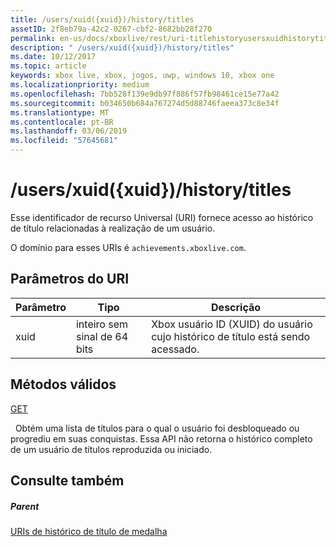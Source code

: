 ```yaml
---
title: /users/xuid({xuid})/history/titles
assetID: 2f8eb79a-42c2-0267-cbf2-8682bb28f270
permalink: en-us/docs/xboxlive/rest/uri-titlehistoryusersxuidhistorytitlesv2.html
description: " /users/xuid({xuid})/history/titles"
ms.date: 10/12/2017
ms.topic: article
keywords: xbox live, xbox, jogos, uwp, windows 10, xbox one
ms.localizationpriority: medium
ms.openlocfilehash: 7bb528f139e9db97f886f57fb98461ce15e77a42
ms.sourcegitcommit: b034650b684a767274d5d88746faeea373c8e34f
ms.translationtype: MT
ms.contentlocale: pt-BR
ms.lasthandoff: 03/06/2019
ms.locfileid: "57645681"
---
```

# <a name="usersxuidxuidhistorytitles"></a>/users/xuid({xuid})/history/titles
 
Esse identificador de recurso Universal (URI) fornece acesso ao histórico de título relacionadas à realização de um usuário.
 
O domínio para esses URIs é `achievements.xboxlive.com`.
 
<a id="ID4E1"></a>

 
## <a name="uri-parameters"></a>Parâmetros do URI
 
| Parâmetro| Tipo| Descrição| 
| --- | --- | --- | 
| xuid| inteiro sem sinal de 64 bits| Xbox usuário ID (XUID) do usuário cujo histórico de título está sendo acessado.| 
  
<a id="ID4EAC"></a>

 
## <a name="valid-methods"></a>Métodos válidos

[GET](uri-titlehistoryusersxuidhistorytitlesgetv2.md)

&nbsp;&nbsp;Obtém uma lista de títulos para o qual o usuário foi desbloqueado ou progrediu em suas conquistas. Essa API não retorna o histórico completo de um usuário de títulos reproduzida ou iniciado.
 
<a id="ID4EKC"></a>

 
## <a name="see-also"></a>Consulte também
 
<a id="ID4EMC"></a>

 
##### <a name="parent"></a>Parent 

[URIs de histórico de título de medalha](atoc-reference-titlehistoryv2.md)

   